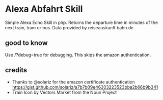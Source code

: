 # Alexa Abfahrt Skill
Simple Alexa Echo Skill in php. Returns the departure time in minutes of the next train, tram or bus. Data provided by reiseauskunft.bahn.de. 

## good to know
Use /?debug=true for debugging. This skips the amazon authentication.

## credits
* Thanks to @solariz for the amazon certificate authentication https://gist.github.com/solariz/a7b7b09e46303223523bba2b66b9b341
* Train Icon by Vectors Market from the Noun Project
